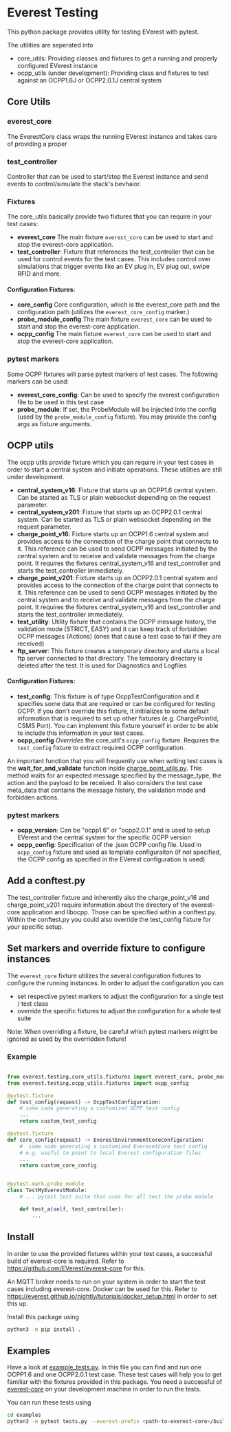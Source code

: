 # Everest Testing

This python package provides utility for testing EVerest with pytest.

The utilities are seperated into

- core_utils: Providing classes and fixtures to get a running and properly configured EVerest instance
- ocpp_utils (under development): Providing class and fixtures to test against an OCPP1.6J or OCPP2.0.1J central system

## Core Utils

### everest_core
The EverestCore class wraps the running EVerest instance and takes care of providing a proper

### test_controller

Controller that can be used to start/stop the Everest instance and send events to control/simulate the stack's bevhaior.

### Fixtures

The core_utils basically provide two fixtures that you can require in your test cases:

- **everest_core** The main fixture `everest_core` can be used to start and stop the everest-core application.
- **test_controller**: Fixture that references the test_controller that can be used for control events for the test cases. This includes control over simulations that trigger events like an EV plug in, EV plug out, swipe RFID and more. 

#### Configuration Fixtures:

- **core_config** Core configuration, which is the everest_core path and the configuration path (utilizes the `everest_core_config` marker.)
- **probe_module_config** The main fixture `everest_core` can be used to start and stop the everest-core application.
- **ocpp_config** The main fixture `everest_core` can be used to start and stop the everest-core application.

### pytest markers

Some OCPP fixtures will parse pytest markers of test cases. The following markers can be used:
- **everest_core_config**: Can be used to specify the everest configuration file to be used in this test case
- **probe_module**: If set, the ProbeModule will be injected into the config (used by the `probe_module_config` fixture). You may provide the config args as fixture arguments.

## OCPP utils

The ocpp utils provide fixture which you can require in your test cases in order to start a central system and initiate operations.
These utilities are still under development.

- **central_system_v16**: Fixture that starts up an OCPP1.6 central system. Can be started as TLS or plain websocket depending on the request parameter.
- **central_system_v201**: Fixture that starts up an OCPP2.0.1 central system. Can be started as TLS or plain websocket depending on the request parameter.
- **charge_point_v16**: Fixture starts up an OCPP1.6 central system and provides access to the connection of the charge point that connects to it. This reference can be used to send OCPP messages initiated by the central system and to receive and validate messages from the charge point. It requires the fixtures central_system_v16 and test_controller and starts the test_controller immediately.
- **charge_point_v201**: Fixture starts up an OCPP2.0.1 central system and provides access to the connection of the charge point that connects to it. This reference can be used to send OCPP messages initiated by the central system and to receive and validate messages from the charge point. It requires the fixtures central_system_v16 and test_controller and starts the test_controller immediately.
- **test_utility**: Utility fixture that contains the OCPP message history, the validation mode (STRICT, EASY) and it can keep track of forbidden OCPP messages (Actions) (ones that cause a test case to fail if they are received)
- **ftp_server**: This fixture creates a temporary directory and starts a local ftp server connected to that directory. The temporary directory is deleted after the test. It is used for Diagnostics and Logfiles

#### Configuration Fixtures:
- **test_config**: This fixture is of type OcppTestConfiguration and it specifies some data that are required or can be configured for testing OCPP. If you don't override this fixture, it initiializes to some default information that is required to set up other fixtures (e.g. ChargePointId, CSMS Port). You can implement this fixture yourself in order to be able to include this information in your test cases.
- **ocpp_config** _Overrides_ the core_util's `ocpp_config` fixture.  Requires the `test_config` fixture to  extract required OCPP configuration.

An important function that you will frequently use when writing test cases is the **wait_for_and_validate** function inside [charge_point_utils.py](src/everest/testing/ocpp_utils/charge_point_utils.py). This method waits for an expected message specified by the message_type, the action and the payload to be received. It also considers the test case meta_data that contains the message history, the validation mode and forbidden actions.


### pytest markers

- **ocpp_version**: Can be "ocpp1.6" or "ocpp2.0.1" and is used to setup EVerest and the central system for the specific OCPP version
- **ocpp_config**: Specification of the .json OCPP config file. Used in `ocpp_config` fixture and used as template configuraiton (if not specified, the OCPP config as specified in the EVerest configuration is used) 


## Add a conftest.py

The test_controller fixture and inherently also the charge_point_v16 and charge_point_v201 require information about the directory of the everest-core application and libocpp. Those can be specified within a conftest.py. Within the conftest.py you could also override the test_config fixture for your specific setup.

## Set markers and override fixture to configure instances

The  `everest_core` fixture utilizes the several configuration fixtures to configure the running instances. In order to adjust
the configuration you can
- set respective pytest markers to adjust the configuration for a single test / test class
- override the specific fixtures to adjust the configuration for a whole test suite

Note: When overriding a fixture, be careful which pytest markers might be ignored as used by the overridden fixture!

### Example

```python

from everest.testing.core_utils.fixtures import everest_core, probe_module_config, test_controller
from everest.testing.ocpp_utils.fixtures import ocpp_config

@pytest.fixture
def test_config(request) -> OcppTestConfiguration:
    # some code generating a customized OCPP test config
    ...
    return custom_test_config

@pytest.fixture
def core_config(request) -> EverestEnvironmentCoreConfiguration:
    #  some code generating a customized EveresetCore test config
    # e.g. useful to point to local Everest configuration files
    ...
    return custom_core_config


@pytest.mark.probe_module
class TestMyEverestModule:
    # ... pytest test suite that uses for all test the probe module

    def test_a(self, test_controller):
        ...

```


## Install

In order to use the provided fixtures within your test cases, a successful build of everest-core is required. Refer to https://github.com/EVerest/everest-core for this.

An MQTT broker needs to run on your system in order to start the test cases including everest-core. Docker can be used for this. Refer to https://everest.github.io/nightly/tutorials/docker_setup.html in order to set this up.

Install this package using

```bash
python3 -m pip install .
```

## Examples

Have a look at [example_tests.py](examples/tests.py). In this file you can find and run one OCPP1.6 and one OCPP2.0.1 test case. These test cases will help you to get familiar with the fixtures provided in this package. You need a successful of [everest-core](https://github.com/EVerest/everest-core) on your development machine in order to run the tests.

You can run these tests using

```bash
cd examples
python3 -m pytest tests.py --everest-prefix <path-to-everest-core>/build/dist/ --libocpp <path-to-libocpp> --log-cli-level=DEBUG
```




